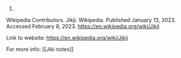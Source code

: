 1.

Wikipedia Contributors. Jikji. Wikipedia. Published January 13, 2023. Accessed February 8, 2023. https://en.wikipedia.org/wiki/Jikji


Link to website: https://en.wikipedia.org/wiki/Jikji


For more info: [[Jiki notes]] 